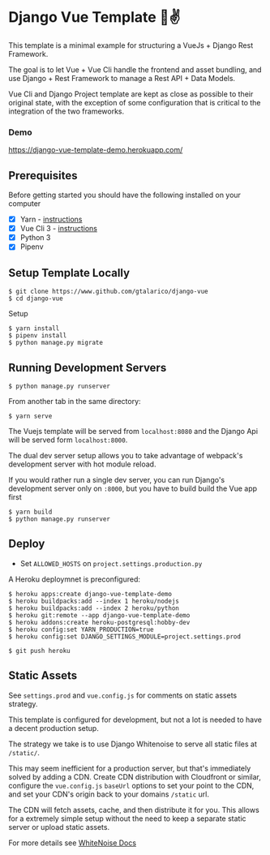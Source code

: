 # Django Vue Template 🐍✌️

This template is a minimal example for structuring a VueJs + Django Rest Framework.

The goal is to let Vue + Vue Cli handle the frontend and asset bundling,
and use Django + Rest Framework to manage a Rest API + Data Models.

Vue Cli and Django Project template are kept as close as possible to their
original state, with the exception of some configuration that is critical
to the integration of the two frameworks.

### Demo

https://django-vue-template-demo.herokuapp.com/

## Prerequisites

Before getting started you should have the following installed on your computer

- [X] Yarn - [instructions](https://yarnpkg.com/en/docs/install#mac-stable)
- [X] Vue Cli 3 - [instructions](https://cli.vuejs.org/guide/installation.html)
- [X] Python 3
- [X] Pipenv

## Setup Template Locally

```
$ git clone https://www.github.com/gtalarico/django-vue
$ cd django-vue
```

Setup
```
$ yarn install
$ pipenv install
$ python manage.py migrate
```

## Running Development Servers

```
$ python manage.py runserver
```

From another tab in the same directory:

```
$ yarn serve
```

The Vuejs template will be served from `localhost:8080` and the Django Api
will be served form `localhost:8000`.

The dual dev server setup allows you to take advantage of
webpack's development server with hot module reload.

If you would rather run a single dev server, you can run Django's
development server only on `:8000`, but you have to build build the Vue app first

```
$ yarn build
$ python manage.py runserver
```



## Deploy

* Set `ALLOWED_HOSTS` on `project.settings.production.py`

A Heroku deploymnet is preconfigured:

```
$ heroku apps:create django-vue-template-demo
$ heroku buildpacks:add --index 1 heroku/nodejs
$ heroku buildpacks:add --index 2 heroku/python
$ heroku git:remote --app django-vue-template-demo
$ heroku addons:create heroku-postgresql:hobby-dev
$ heroku config:set YARN_PRODUCTION=true
$ heroku config:set DJANGO_SETTINGS_MODULE=project.settings.prod

$ git push heroku
```

## Static Assets

See `settings.prod` and `vue.config.js` for comments on static assets strategy.

This template is configured for development, but not a lot is needed to have a decent
production setup.

The strategy we take is to use Django Whitenoise to serve all static files at `/static/`.

This may seem inefficient for a production server, but that's immediately solved
by adding a CDN.
Create CDN distribution with Cloudfront or similar, configure the `vue.config.js` `baseUrl` options to set your point to the CDN, and set your CDN's origin back to your domains `/static` url.

The CDN will fetch assets, cache, and then distribute it for you.
This allows for a extremely simple setup without the need to keep a separate static server or
upload static assets.

For more details see [WhiteNoise Docs](http://whitenoise.evans.io/en/stable/django.html)

